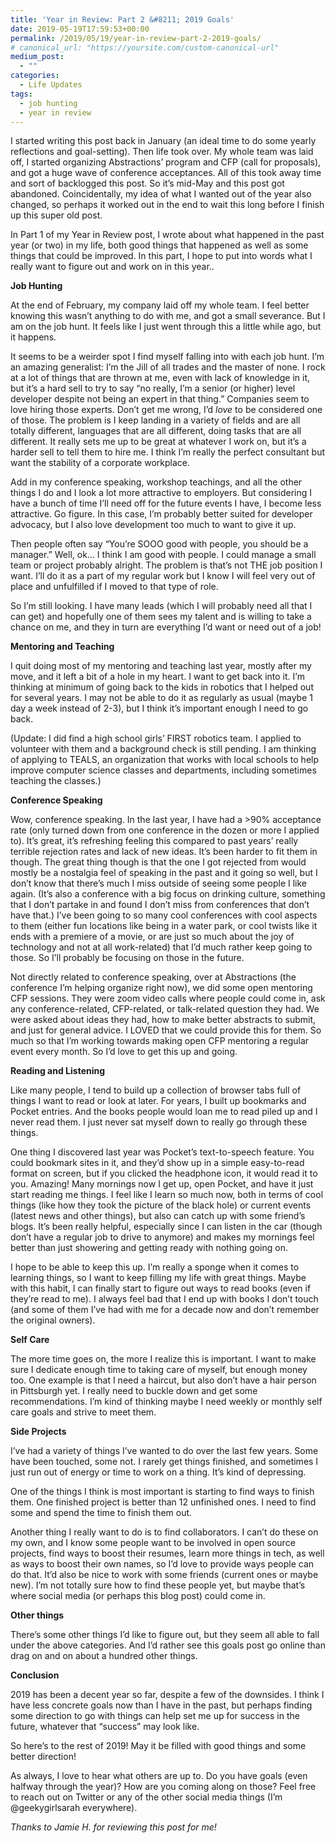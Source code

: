 ```yaml
---
title: 'Year in Review: Part 2 &#8211; 2019 Goals'
date: 2019-05-19T17:59:53+00:00
permalink: /2019/05/19/year-in-review-part-2-2019-goals/
# canonical_url: "https://yoursite.com/custom-canonical-url"
medium_post:
  - ""
categories:
  - Life Updates
tags:
  - job hunting
  - year in review
---
```


I started writing this post back in January (an ideal time to do some yearly reflections and goal-setting). Then life took over. My whole team was laid off, I started organizing Abstractions&#8217; program and CFP (call for proposals), and got a huge wave of conference acceptances. All of this took away time and sort of backlogged this post. So it&#8217;s mid-May and this post got abandoned. Coincidentally, my idea of what I wanted out of the year also changed, so perhaps it worked out in the end to wait this long before I finish up this super old post.

In Part 1 of my Year in Review post, I wrote about what happened in the past year (or two) in my life, both good things that happened as well as some things that could be improved. In this part, I hope to put into words what I really want to figure out and work on in this year..

**Job Hunting**

At the end of February, my company laid off my whole team. I feel better knowing this wasn&#8217;t anything to do with me, and got a small severance. But I am on the job hunt. It feels like I just went through this a little while ago, but it happens. 

It seems to be a weirder spot I find myself falling into with each job hunt. I&#8217;m an amazing generalist: I&#8217;m the Jill of all trades and the master of none. I rock at a lot of things that are thrown at me, even with lack of knowledge in it, but it&#8217;s a hard sell to try to say &#8220;no really, I&#8217;m a senior (or higher) level developer despite not being an expert in that thing.&#8221; Companies seem to love hiring those experts. Don&#8217;t get me wrong, I&#8217;d _love_ to be considered one of those. The problem is I keep landing in a variety of fields and are all totally different, languages that are all different, doing tasks that are all different. It really sets me up to be great at whatever I work on, but it&#8217;s a harder sell to tell them to hire me. I think I&#8217;m really the perfect consultant but want the stability of a corporate workplace. 

Add in my conference speaking, workshop teachings, and all the other things I do and I look a lot more attractive to employers. But considering I have a bunch of time I&#8217;ll need off for the future events I have, I become less attractive. Go figure. In this case, I&#8217;m probably better suited for developer advocacy, but I also love development too much to want to give it up.

Then people often say &#8220;You&#8217;re SOOO good with people, you should be a manager.&#8221; Well, ok&#8230; I think I am good with people. I could manage a small team or project probably alright. The problem is that&#8217;s not THE job position I want. I&#8217;ll do it as a part of my regular work but I know I will feel very out of place and unfulfilled if I moved to that type of role.

So I&#8217;m still looking. I have many leads (which I will probably need all that I can get) and hopefully one of them sees my talent and is willing to take a chance on me, and they in turn are everything I&#8217;d want or need out of a job!

**Mentoring and Teaching**

I quit doing most of my mentoring and teaching last year, mostly after my move, and it left a bit of a hole in my heart. I want to get back into it. I&#8217;m thinking at minimum of going back to the kids in robotics that I helped out for several years. I may not be able to do it as regularly as usual (maybe 1 day a week instead of 2-3), but I think it&#8217;s important enough I need to go back.

(Update: I did find a high school girls&#8217; FIRST robotics team. I applied to volunteer with them and a background check is still pending. I am thinking of applying to TEALS, an organization that works with local schools to help improve computer science classes and departments, including sometimes teaching the classes.)

**Conference Speaking**

Wow, conference speaking. In the last year, I have had a >90% acceptance rate (only turned down from one conference in the dozen or more I applied to). It&#8217;s great, it&#8217;s refreshing feeling this compared to past years&#8217; really terrible rejection rates and lack of new ideas. It&#8217;s been harder to fit them in though. The great thing though is that the one I got rejected from would mostly be a nostalgia feel of speaking in the past and it going so well, but I don&#8217;t know that there&#8217;s much I miss outside of seeing some people I like again. (It&#8217;s also a conference with a big focus on drinking culture, something that I don&#8217;t partake in and found I don&#8217;t miss from conferences that don&#8217;t have that.) I&#8217;ve been going to so many cool conferences with cool aspects to them (either fun locations like being in a water park, or cool twists like it ends with a premiere of a movie, or are just so much about the joy of technology and not at all work-related) that I&#8217;d much rather keep going to those. So I&#8217;ll probably be focusing on those in the future.

Not directly related to conference speaking, over at Abstractions (the conference I&#8217;m helping organize right now), we did some open mentoring CFP sessions. They were zoom video calls where people could come in, ask any conference-related, CFP-related, or talk-related question they had. We were asked about ideas they had, how to make better abstracts to submit, and just for general advice. I LOVED that we could provide this for them. So much so that I&#8217;m working towards making open CFP mentoring a regular event every month. So I&#8217;d love to get this up and going.

**Reading and Listening**

Like many people, I tend to build up a collection of browser tabs full of things I want to read or look at later. For years, I built up bookmarks and Pocket entries. And the books people would loan me to read piled up and I never read them. I just never sat myself down to really go through these things.

One thing I discovered last year was Pocket&#8217;s text-to-speech feature. You could bookmark sites in it, and they&#8217;d show up in a simple easy-to-read format on screen, but if you clicked the headphone icon, it would read it to you. Amazing! Many mornings now I get up, open Pocket, and have it just start reading me things. I feel like I learn so much now, both in terms of cool things (like how they took the picture of the black hole) or current events (latest news and other things), but also can catch up with some friend&#8217;s blogs. It&#8217;s been really helpful, especially since I can listen in the car (though don&#8217;t have a regular job to drive to anymore) and makes my mornings feel better than just showering and getting ready with nothing going on. 

I hope to be able to keep this up. I&#8217;m really a sponge when it comes to learning things, so I want to keep filling my life with great things. Maybe with this habit, I can finally start to figure out ways to read books (even if they&#8217;re read to me). I always feel bad that I end up with books I don&#8217;t touch (and some of them I&#8217;ve had with me for a decade now and don&#8217;t remember the original owners). 

**Self Care**

The more time goes on, the more I realize this is important. I want to make sure I dedicate enough time to taking care of myself, but enough money too. One example is that I need a haircut, but also don&#8217;t have a hair person in Pittsburgh yet. I really need to buckle down and get some recommendations. I&#8217;m kind of thinking maybe I need weekly or monthly self care goals and strive to meet them.

**Side Projects**

I&#8217;ve had a variety of things I&#8217;ve wanted to do over the last few years. Some have been touched, some not. I rarely get things finished, and sometimes I just run out of energy or time to work on a thing. It&#8217;s kind of depressing. 

One of the things I think is most important is starting to find ways to finish them. One finished project is better than 12 unfinished ones. I need to find some and spend the time to finish them out.

Another thing I really want to do is to find collaborators. I can&#8217;t do these on my own, and I know some people want to be involved in open source projects, find ways to boost their resumes, learn more things in tech, as well as ways to boost their own names, so I&#8217;d love to provide ways people can do that. It&#8217;d also be nice to work with some friends (current ones or maybe new). I&#8217;m not totally sure how to find these people yet, but maybe that&#8217;s where social media (or perhaps this blog post) could come in.

**Other things**

There&#8217;s some other things I&#8217;d like to figure out, but they seem all able to fall under the above categories. And I&#8217;d rather see this goals post go online than drag on and on about a hundred other things.

**Conclusion**

2019 has been a decent year so far, despite a few of the downsides. I think I have less concrete goals now than I have in the past, but perhaps finding some direction to go with things can help set me up for success in the future, whatever that &#8220;success&#8221; may look like.

So here&#8217;s to the rest of 2019! May it be filled with good things and some better direction!

As always, I love to hear what others are up to. Do you have goals (even halfway through the year)? How are you coming along on those? Feel free to reach out on Twitter or any of the other social media things (I&#8217;m @geekygirlsarah everywhere).

_Thanks to Jamie H. for reviewing this post for me!_